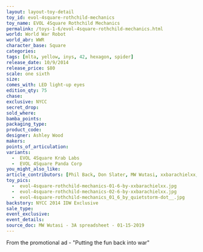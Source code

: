 ```yaml
---
layout: layout-toy-detail 
toy_id: evol-4square-rothchild-mechanics
toy_name: EVOL 4Square Rothchild Mechanics
permalink: /toys-1-6/evol-4square-rothchild-mechanics.html
world: World War Robot
world_abr: WWR
character_base: Square
categories: 
tags: [mlta, yellow, inys, 42, hexagon, spider]
release_date: 10/9/2014
release_price: $80 
scale: one sixth
size: 
comes_with: LED light-up eyes
edition_qty: 75
chase: 
exclusive: NYCC
secret_drop: 
sold_where: 
bamba_points: 
packaging_type: 
product_code:
designer: Ashley Wood
makers: 
points_of_articulation: 
variants: 
  -  EVOL 4Square Krab Labs
  -  EVOL 4Square Panda Corp
you_might_also_like: 
article_contributors: [Phil Back, Don Slater, MW Wutasi, xxbarachielxx, quietstorm__]
toy_pics: 
  -  evol-4square-rothchild-mechanics-01-6-by-xxbarachielxx.jpg
  -  evol-4square-rothchild-mechanics-02-6-by-xxbarachielxx.jpg
  -  evol-4square-rothchild-mechanics_01_6_by_quietstorm-dot__.jpg
backstory: NYCC 2014 IDW Exclusive
sale_type: 
event_exclusive: 
event_details: 
source_doc: MW Wutasi - 3A spreadsheet - 01-15-2019
---
```

From the promotional ad - "Putting the fun back into war"
